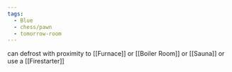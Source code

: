 ```yaml
---
tags:
  - Blue
  - chess/pawn
  - tomorrow-room
---
```

can defrost with proximity to [[Furnace]] or [[Boiler Room]] or [[Sauna]] or use a [[Firestarter]]
